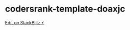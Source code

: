 # codersrank-template-doaxjc

[Edit on StackBlitz ⚡️](https://stackblitz.com/edit/codersrank-template-doaxjc)